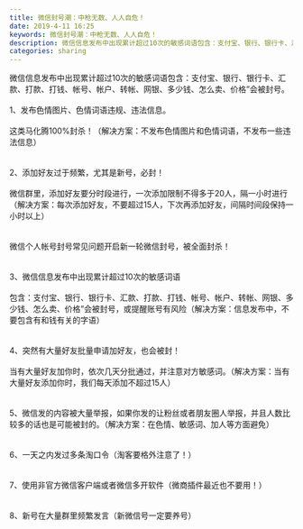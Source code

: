 ```yaml
---
title: 微信封号潮：中枪无数、人人自危！
date: 2019-4-11 16:25
keywords: 微信封号潮：中枪无数、人人自危！
description: 微信信息发布中出现累计超过10次的敏感词语包含：支付宝、银行、银行卡、汇款、打款、打钱、帐号、帐户、转帐、网银、多少钱、怎么卖、价格”会被封号。1、发布色情图片、色情词语违规、违法信息。这类马化腾100%封杀！（解决方案：不发布色情图片和色
categories: sharing
---
```

<td class="t_f" id="postmessage_3463578">

微信信息发布中出现累计超过10次的敏感词语包含：支付宝、银行、银行卡、汇款、打款、打钱、帐号、帐户、转帐、网银、多少钱、怎么卖、价格”会被封号。<br/>
<br/>
1、发布色情图片、色情词语违规、违法信息。<br/>
<br/>
这类马化腾100%封杀！（解决方案：不发布色情图片和色情词语，不发布一些违法信息）<br/>
<br/>
<br/>
2、添加好友过于频繁，尤其是新号，必封！<br/>
<br/>
微信群里，添加好友要分时段进行，一次添加限制不得多于20人，隔一小时进行（解决方案：每次添加好友，不要超过15人，下次再添加好友，间隔时间段保持一小时以上）<br/>
<br/>
<br/>
微信个人帐号封号常见问题开启新一轮微信封号，被全面封杀！<br/>
<br/>
<br/>
3、微信信息发布中出现累计超过10次的敏感词语<br/>
<br/>
包含：支付宝、银行、银行卡、汇款、打款、打钱、帐号、帐户、转帐、网银、多少钱、怎么卖、价格”会被封号，或提醒账号有风险（解决方案：信息发布中，不要包含有和钱有关的字语）<br/>
<br/>
<br/>
4、突然有大量好友批量申请加好友，也会被封！<br/>
<br/>
当有大量好友加你时，依次几天分批通过，并注意对方敏感词。（解决方案：当有大量好友添加你时，我们每天添加不超过15人）<br/>
<br/>
<br/>
5、微信发的内容被大量举报，如果你发的让粉丝或者朋友圈人举报，并且人数比较多的话也是可能被封的。（解决方案：在色情、敏感词、加人等方面避免）<br/>
<br/>
<br/>
6、一天之内发过多条淘口令（淘客要格外注意了！）<br/>
<br/>
<br/>
7、使用非官方微信客户端或者微信多开软件（微商插件最近也不要用！）<br/>
<br/>
<br/>
8、新号在大量群里频繁发言（新微信号一定要养号）</td>
